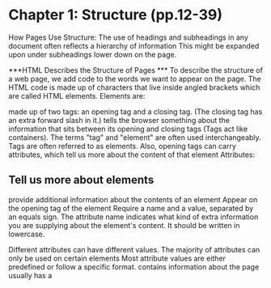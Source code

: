 
# Chapter 1: Structure (pp.12-39)
How Pages Use Structure:
The use of headings and subheadings in any document often reflects a hierarchy of information This might be expanded upon under subheadings lower down on the page.

***HTML Describes the Structure of Pages ***
To describe the structure of a web page, we add code to the words we want to appear on the page. The HTML code is made up of characters that live inside angled brackets which are called HTML elements.
Elements are:

made up of two tags: an opening tag and a closing tag. (The closing tag has an extra forward slash in it.)
tells the browser something about the information that sits between its opening and closing tags (Tags act like containers).
The terms "tag" and "element" are often used interchangeably. Tags are often referred to as elements. Also, opening tags can carry attributes, which tell us more about the content of that element
Attributes:


## Tell us more about elements
provide additional information about the contents of an element
Appear on the opening tag of the element
Require a name and a value, separated by an equals sign.
The attribute name indicates what kind of extra information you are supplying about the element's content. It should be written in lowercase.


Different attributes can have different values.
The majority of attributes can only be used on certain elements
Most attribute values are either predefined or follow a specific format.
contains information about the page
usually has a <title> element inside it.


Looking at How Other sites are Built
- Simply go to the website that you want to look at and right click and select "View Page Source." You should see a new window appear, and it will contain the source code that was used to create this page.
In general to learn HTML you need to know what tags are available for you to use, what they do, and where they can go.
Chapter 8: Extra Markup (p.176-199)
The Evolution of HTML:
HTML 4 Released 1997
XHTML 1.0 Released 2000
HTML5 Released 2000
DOCTYPEs:
DOCTYPES tell browsers which version of HTML you are using.
Type	Expression
HTML5	
HTML 4	
Transitional XHTML 1.0	
Strict XHTML 1.0	
XML Declaration	
Comments in HTML
If you want to add a comment to your code that will not be visible in the user's browser, you can add the text between these characters:
Advantages:
Because, no matter how familiar you are with the page at the time of writing it, when you come back to it later (or if someone else needs to look at the code), comments will make it much easier to understand.
Comments can be viewed by anyone who looks at the source code behind the page although they are not visible to users in the main browser window.
.
They can be used around blocks of code to stop that code from being displayed in the browser.
ID Attribute:
The id attribute is known as a global attribute because it can be used on any element
Every HTML element can carry the id attribute.
It is used to uniquely identify that element from other elements on the page.
Its value should start with a letter or an underscore (not a number or any other character).
It is important that no two elements on the same page have the same value for their id attributes (otherwise the value is no longer unique).
For CSS: giving an element a unique identity allows you to style it differently than any other instance of the same element on the page
For JavaScript: id attributes can be used to allow the script to work with that particular element.
Class Attribute:
Every HTML element can also carry a class attribute
A way to identify several elements as being different from the other elements on the page (rather than uniquely identifying one element within a document)

-Using this attribute will only change its appearance if there is a CSS rule.

Block Elements:
Block level elements are those that will always appear to start on a new line in the browser window. Examples of block elements are
,
,

, and
.


### Inline Elements:
Inline elements are those that will always appear to continue on the same line as their neighbouring elements. Examples of inline elements are , , , and .
Grouping Text & Elements In a Block:
This element allows you to group a set of elements together in one block-level box. (to contain all of the elements for the header of your site i.e. the logo and the navigation, or to contain comments from visitors.
make it easier to follow your code to hold each section of the page.
In a browser, the contents of the element will start on a new line, but other than this it will make no difference to the presentation of the page. 


grouping Text & Elements Inline:
The element acts like an inline equivalent of the
element. It is used to:
Contain a section of text where there is no other suitable element to differentiate it from its surrounding text.
Contain a number of inline elements
Control the appearance of the content of this element using CSS
A class or id attribute is used with elements to explain the purpose of this element. 


IFrames: (This term is an abbreviation of inline frame)
<iframe>
This element is like a little window that has been cut into your page which in that window you can see another page.
It can be used to embed a Google Map into a page.
The content of the iframe can be any html page.
There are a few attributes that you will need to know to use it when using <iframe> element:
src: This attribute specifies the URL of the page to show in the frame.
height: This attribute specifies the height of the iframe in pixels.
width: This attribute specifies the width of the iframe in pixels
scrolling: This attribute:
- indicates whether the iframe should have scrollbars or not.
- It is important if the page inside the iframe is larger than the space you have allowed for it.
- It allows the user to move around the frame to see more content, and can take one of three values: -
yes (to show scrollbars),
no (to hide scrollbars)
auto (to show them only if needed).


## Information About Your Pages
Lives inside the element and contains information about that web page.
not visible to users.
an empty element (does not have a closing tag).
fulfills a number of purposes such as telling search engines about your page, who created it, and whether or not it is time sensitive.
uses attributes to carry the information, like: the name and content attributes, which tend to be used together and specify properties of the entire page.
The value of the name attribute is the property you are setting.
: the name attribute indicates an intention to specify a description for the page.
Commonly used values: description, keywords, and robots.
The value of the content attribute is the value that you want to give to this property.
: the content attribute is where this description is actually specified.
also uses the http-equiv and content attributes in pairs. Following are examples for the http-equiv attribute:
author: This defines the author of the web page.
pragma: This prevents the browser from caching the page, and has the value of "no-cache".




1. Headers & Footers
The main header or footer that appears at the top or bottom of every page on the site.

2. Navigation
The element is used to contain the major navigational blocks on the site such as the primary site navigation.


3. Articles
*The element acts as a container for any section of a page that could stand alone and potentially be syndicated. *

4. Article
The element has two purposes, depending on whether it is inside an element or not.



5. Sections
The element groups related content together, and typically each section would have its own heading.


6. Heading Groups
The purpose of the element is to **group together a set of one or more
through elements so that they are treated as one single heading.**

7. Figures
It can be used to contain any content that is referenced from the main flow of an article (not just images).

8. Sectioning Elements
The element will remain an important way to group together related elements



Helping Older Browsers Understand

Older browsers that do not know the new HTML5 elements will automatically treat them as inline elements. Therefore, to help older browsers, you should include the line of CSS below which states which new elements should be rendered as block-level elements:

header, section, footer, aside, nav, article, figure { display: block;}

#### Chapter 18: Process & Design (pp.452-475)
Who is the Site For?
Every website should be designed for the target audience—not just for yourself or the site owner. It is therefore very important to understand who your target audience is.

Why Do People Visit YOUR Website?
Now that you know who your visitors are, you need to consider why they are coming. While some people will simply chance across your website, most will visit for a specific reason.

What Your Visitors are Trying to Achieve?
It is unlikely that you will be able to list every reason why someone visits your site but you are looking for key tasks and motivations. 


## What Information Do Your Visitors Need?
You know who is coming to your site and why they are coming, so now you need to work out what information they need in order to achieve their goals quickly and effectively. You may want to offer additional supporting information that you think they might find helpful. You can prioritize levels of information from key points down to non-essential or background information.





WireFrames
*A wireframe is a simple sketch of the key information that needs to go on each page of a site.*



*Visual hierarchy*
Most web users do not read entire pages. Rather, they skim to find information. You can use contrast to create a visual hierarchy that gets across your key message and helps users find what they are looking for. Visual hierarchy refers to the order in which your eyes perceive what they see.


Designing Navigation
Site navigation not only helps people find where they want to go, but also helps them understand what your site is about and how it is organized. Good navigation tends to follow these principles: Concise, Clear, Selective, Context, Interactive, and Consistent.

JavaScript Book:
Chapter 1: The ABC of Programming (pp.11-52)
A. ***What is a script and how do I create one?***
A script is a series of instructions that a computer can follow to achieve a goal. Scripts are made up of instructions a computer can follow step by step. It can run different sections of the code in response to the situation around them.
Writing a script:
To write a script, you need to first state your goal and then list the tasks that need to be completed in order to achieve it.
DEFINE THE GOAL
First, you need to define the task you want to achieve. 2. ##### DESIGN THE SCRIPT To design a script you split the goal out into a series of tasks that are going to be involved in solving the puzzle. This can be represented using a flowchart. You can then write down individual steps that the computer needs to perform in order to complete each individual task. 3. ##### CODE EACH STEP Each of the steps needs to be written in a programming language that the computer understands.

-Computers approach tasks in a different way than humans, so your instructions must let the computer solve the task programmatically.
-To approach writing a script, break down your goal into a series of tasks and then work out each step needed to complete that task ( a flowchart can help)


B. ***How do computers fit in with the world around them? ***
Objects: In computer programming, each physical thing in the world can be represented as an object.
Each object can have its own:
Properties: Programmers call characteristics the properties of an object. Each property has a name and a value.
Events: happen when something interacts with objects. These interactions can change the values of the properties in these objects.
Methods: represent things people need to do with objects. They can retrieve or update the values of an object's properties.

-The events, methods, and properties of an object all relate to each other.
-The document object represents an HTML page.

***How does a browser see a web page? ***
In order to understand how you can change the content of an HTML page using JavaScript, you need to know how a browser interprets the HTML code and apply styling to it.
Receive a page as html code
Create a model of the page and store it in memory
Use a rendering engine to show the page on screen
Computers create models of the world using data.

The models use objects to represent physical things.
Objects can have: properties that tell us about the object; methods that perform tasks using the properties of that object; events which are triggered when a user interacts with the computer. -Programmers can write code to say "When this event occurs, run that code."
Web browsers use HTML markup to create a model of the web page. Each element creates its own node (which is a kind of object),

C. How do I write a script for a web page?
1. : CONTENT LAYER
2. {CSS} : PRESENTATION LAYER
3. javascript () : BEHAVIOR LAYER
These three layers form the basis of a popular approach to building web pages called progressive enhancement.
JavaScript is written in plain text, just like HTML and CSS, so you do not need any new tools to write a script.
When you want to use JavaScript with a web page, you use the HTML <script> element to tell the browser it is coming across a script. Its src attribute tells people where the JavaScript file is stored.
You may see JavaScript in the HTML between opening <script> and closing </script> tags, but it is recommended to put scripts in their own files.